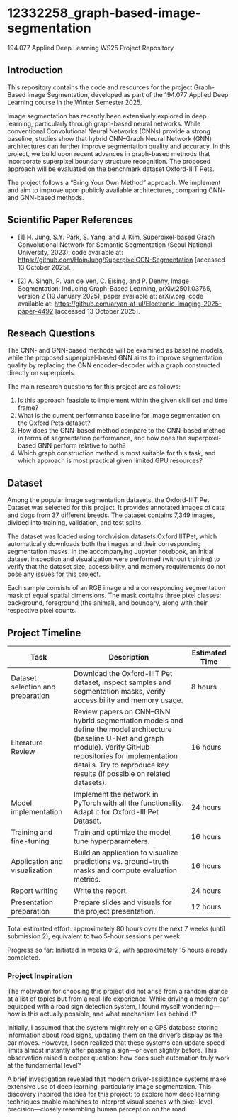 # 12332258_graph-based-image-segmentation
194.077 Applied Deep Learning WS25 Project Repository


## Introduction

This repository contains the code and resources for the project Graph-Based Image Segmentation, developed as part of the 194.077 Applied Deep Learning course in the Winter Semester 2025.

Image segmentation has recently been extensively explored in deep learning, particularly through graph-based neural networks. While conventional Convolutional Neural Networks (CNNs) provide a strong baseline, studies show that hybrid CNN–Graph Neural Network (GNN) architectures can further improve segmentation quality and accuracy. In this project, we build upon recent advances in graph-based methods that incorporate superpixel boundary structure recognition. The proposed approach will be evaluated on the benchmark dataset Oxford-IIIT Pets.

The project follows a “Bring Your Own Method” approach. We implement and aim to improve upon publicly available architectures, comparing CNN- and GNN-based methods.

## Scientific Paper References

- [1] H. Jung, S.Y. Park, S. Yang, and J. Kim, Superpixel-based Graph Convolutional Network for Semantic Segmentation (Seoul National University, 2023), code available at: https://github.com/HoinJung/SuperpixelGCN-Segmentation [accessed 13 October 2025].

- [2] A. Singh, P. Van de Ven, C. Eising, and P. Denny, Image Segmentation: Inducing Graph-Based Learning, arXiv:2501.03765, version 2 (19 January 2025), paper available at: arXiv.org, code available at: https://github.com/aryan-at-ul/Electronic-Imaging-2025-paper-4492 [accessed 13 October 2025].


## Reseach Questions

The CNN- and GNN-based methods will be examined as baseline models, while the proposed superpixel-based GNN aims to improve segmentation quality by replacing the CNN encoder–decoder with a graph constructed directly on superpixels.

The main research questions for this project are as follows:

1. Is this approach feasible to implement within the given skill set and time frame?
2. What is the current performance baseline for image segmentation on the Oxford Pets dataset?
3. How does the GNN-based method compare to the CNN-based method in terms of segmentation performance, and how does the superpixel-based GNN perform relative to both?
4. Which graph construction method is most suitable for this task, and which approach is most practical given limited GPU resources?         


## Dataset 

Among the popular image segmentation datasets, the Oxford-IIIT Pet Dataset was selected for this project. It provides annotated images of cats and dogs from 37 different breeds. The dataset contains 7,349 images, divided into training, validation, and test splits.

The dataset was loaded using torchvision.datasets.OxfordIIITPet, which automatically downloads both the images and their corresponding segmentation masks. In the accompanying Jupyter notebook, an initial dataset inspection and visualization were performed (without training) to verify that the dataset size, accessibility, and memory requirements do not pose any issues for this project.

Each sample consists of an RGB image and a corresponding segmentation mask of equal spatial dimensions. The mask contains three pixel classes: background, foreground (the animal), and boundary, along with their respective pixel counts.

## Project Timeline 

| Task | Description | Estimated Time |
| ----- | ------------ | --------------- |
| Dataset selection and preparation | Download the Oxford-IIIT Pet dataset, inspect samples and segmentation masks, verify accessibility and memory usage. | 8 hours |
| Literature Review | Review papers on CNN–GNN hybrid segmentation models and define the model architecture (baseline U-Net and graph module). Verify GitHub repositories for implementation details. Try to reproduce key results (if possible on related datasets). | 16 hours |
| Model implementation | Implement the network in PyTorch with all the functionality. Adapt it for Oxford-III Pet Dataset. | 24 hours |
| Training and fine-tuning | Train and optimize the model, tune hyperparameters. | 16 hours |
| Application and visualization | Build an application to visualize predictions vs. ground-truth masks and compute evaluation metrics. | 16 hours |
| Report writing | Write the report. | 24 hours |
| Presentation preparation | Prepare slides and visuals for the project presentation. | 12 hours |

Total estimated effort: approximately 80 hours over the next 7 weeks (until submission 2), equivalent to two 5-hour sessions per week.

Progress so far: Initiated in weeks 0–2, with approximately 15 hours already completed.


### Project Inspiration 

The motivation for choosing this project did not arise from a random glance at a list of topics but from a real-life experience. While driving a modern car equipped with a road sign detection system, I found myself wondering—how is this actually possible, and what mechanism lies behind it?

Initially, I assumed that the system might rely on a GPS database storing information about road signs, updating them on the driver’s display as the car moves. However, I soon realized that these systems can update speed limits almost instantly after passing a sign—or even slightly before. This observation raised a deeper question: how does such automation truly work at the fundamental level?

A brief investigation revealed that modern driver-assistance systems make extensive use of deep learning, particularly image segmentation. This discovery inspired the idea for this project: to explore how deep learning techniques enable machines to interpret visual scenes with pixel-level precision—closely resembling human perception on the road.
